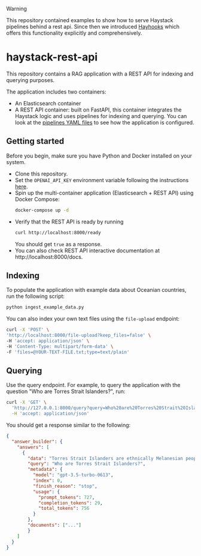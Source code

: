 > [!WARNING]
> This repository contained examples to show how to serve Haystack pipelines behind a rest api.
> Since then we introduced [Hayhooks](https://github.com/deepset-ai/hayhooks/) which offers this
> functionality explicitly and comprehensively.

# haystack-rest-api

This repository contains a  RAG application with a REST API for indexing and querying purposes.

The application includes two containers:
- An Elasticsearch container
- A REST API container: built on FastAPI, this container integrates the Haystack logic and uses pipelines for indexing and querying. You can look at the [pipelines YAML files](./src/pipelines/) to see how the application is configured.


## Getting started
Before you begin, make sure you have Python and Docker installed on your system.

- Clone this repository.
- Set the `OPENAI_API_KEY` environment variable following the instructions [here](https://help.openai.com/en/articles/5112595-best-practices-for-api-key-safety#h_a1ab3ba7b2).
- Spin up the multi-container application (Elasticsearch + REST API) using Docker Compose: 
    ```bash
    docker-compose up -d
    ```
- Verify that the REST API is ready by running 
  ```bash
  curl http://localhost:8000/ready
  ```
  You should get `true` as a response.
- You can also check REST API interactive documentation at http://localhost:8000/docs.

## Indexing
To populate the application with example data about Oceanian countries, run the following script:
```bash
python ingest_example_data.py
```

You can also index your own text files using the `file-upload` endpoint:
```bash
curl -X 'POST' \
'http://localhost:8000/file-upload?keep_files=false' \
-H 'accept: application/json' \
-H 'Content-Type: multipart/form-data' \
-F 'files=@YOUR-TEXT-FILE.txt;type=text/plain'
```

## Querying
Use the query endpoint.
For example, to query the application with the question "Who are Torres Strait Islanders?", run:
```bash
curl -X 'GET' \
  'http://127.0.0.1:8000/query?query=Who%20are%20Torres%20Strait%20Islanders%3F' \
  -H 'accept: application/json'
```

You should get a response similar to the following:
```json
{
  "answer_builder": {
    "answers": [
      {
        "data": "Torres Strait Islanders are ethnically Melanesian people who obtained their livelihood from seasonal horticulture and the resources of their reefs and seas.",
        "query": "Who are Torres Strait Islanders?",
        "metadata": {
          "model": "gpt-3.5-turbo-0613",
          "index": 0,
          "finish_reason": "stop",
          "usage": {
            "prompt_tokens": 727,
            "completion_tokens": 29,
            "total_tokens": 756
          }
        },
        "documents": ["..."]
        }
    ]
  }
}
```